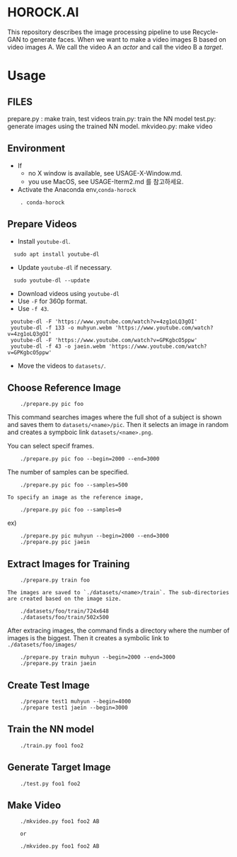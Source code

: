 # HOROCK.AI

This repository describes the image processing pipeline to use Recycle-GAN to generate faces. When we want to make a video images B based on video images A. We call the video A an _actor_ and call the video B a _target_.

# Usage

## FILES

prepare.py : make train, test videos
train.py: train the NN model
test.py: generate images using the trained NN model.
mkvideo.py: make video

## Environment
- If 
  - no X window is available, see USAGE-X-Window.md.
  - you use MacOS, see USAGE-Iterm2.md 를 참고하세요.
- Activate the Anaconda env,`conda-horock`
```
    . conda-horock
```

## Prepare Videos
- Install `youtube-dl`.
```
  sudo apt install youtube-dl
```
- Update `youtube-dl` if necessary.
```
  sudo youtube-dl --update
```
- Download videos using `youtube-dl`
- Use `-F` for 360p format.
- Use `-f 43`. 
```
 youtube-dl -F 'https://www.youtube.com/watch?v=4zg1oLQ3gOI'
 youtube-dl -f 133 -o muhyun.webm 'https://www.youtube.com/watch?v=4zg1oLQ3gOI'
 youtube-dl -F 'https://www.youtube.com/watch?v=GPKgbcO5ppw'
 youtube-dl -f 43 -o jaein.webm 'https://www.youtube.com/watch?v=GPKgbcO5ppw'
```
- Move the videos to `datasets/`.

## Choose Reference Image

```
    ./prepare.py pic foo
```
This command searches images where the full shot of a subject is shown and saves them to `datasets/<name>/pic`.
Then it selects an image in random and creates a sympboic link `datasets/<name>.png`.

You can select specif frames. 

```
    ./prepare.py pic foo --begin=2000 --end=3000
```

   The number of samples can be specified. 

```
    ./prepare.py pic foo --samples=500
```

    To specify an image as the reference image,
```
    ./prepare.py pic foo --samples=0
```

ex)
```
    ./prepare.py pic muhyun --begin=2000 --end=3000
    ./prepare.py pic jaein
```

## Extract Images for Training
```
    ./prepare.py train foo
```

    The images are saved to `./datasets/<name>/train`. The sub-directories are created based on the image size.

```
    ./datasets/foo/train/724x648
    ./datasets/foo/train/502x500
```
    
After extracing images, the command finds a directory where the number of images is the biggest. Then it creates a symbolic link to ` ./datasets/foo/images/`

```
    ./prepare.py train muhyun --begin=2000 --end=3000
    ./prepare.py train jaein
```

## Create Test Image

```
    ./prepare test1 muhyun --begin=4000
    ./prepare test1 jaein --begin=3000
```

## Train the NN model

```
    ./train.py foo1 foo2
```

## Generate Target Image

```
    ./test.py foo1 foo2
```

## Make Video

```
    ./mkvideo.py foo1 foo2 AB

    or

    ./mkvideo.py foo1 foo2 AB

